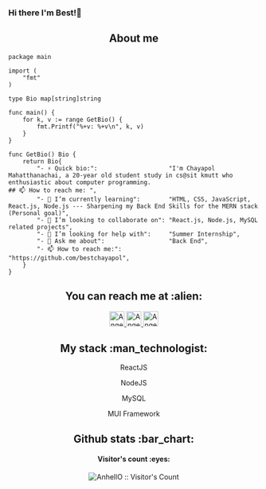 ### Hi there I'm Best!👋

<h2 align="center">About me</h2>

```golang
package main

import (
	"fmt"
)

type Bio map[string]string

func main() {
	for k, v := range GetBio() {
		fmt.Printf("%+v: %+v\n", k, v)
	}
}

func GetBio() Bio {
	return Bio{
		"- ⚡ Quick bio:":                    "I'm Chayapol Mahatthanachai, a 20-year old student study in cs@sit kmutt who enthusiastic about computer programming.
## 📫 How to reach me: ",
		"- 🌱 I’m currently learning":        "HTML, CSS, JavaScript, React.js, Node.js --- Sharpening my Back End Skills for the MERN stack (Personal goal)",
		"- 👯 I’m looking to collaborate on": "React.js, Node.js, MySQL related projects",
		"- 🤔 I’m looking for help with":     "Summer Internship",
		"- 💬 Ask me about":                  "Back End",
		"- 📫 How to reach me:":              "https://github.com/bestchayapol",
	}
}
```

<h2 align="center">You can reach me at :alien:</h2>

<p align="center">
  <a href="https://github.com/bestchayapol">
    <img src="https://i.stack.imgur.com/tskMh.png" alt="Angel Santiago Jaime Zavala's DEV Profile" height="30" width="30">
  </a>

  <a href="https://www.linkedin.com/in/chayapol-mahatthanachai-b2a3b0192/">
    <img src="https://www.vectorlogo.zone/logos/linkedin/linkedin-icon.svg" alt="Angel Santiago Jaime Zavala's LinkedIn Profile" height="30" width="30">
  </a>
  
  <a href="https://medium.com/@best372743">
    <img src="https://www.vectorlogo.zone/logos/medium/medium-tile.svg" alt="Angel Santiago Jaime Zavala's Medium Profile" height="30" width="30">
  </a>
  
</p>

<h2 align="center">My stack :man_technologist:</h2>

<p align="center">ReactJS</p>
<p align="center">NodeJS</p>
<p align="center">MySQL</p>
<p align="center">MUI Framework</p>

<h2 align="center">Github stats :bar_chart:</h2>

<h4 align="center">Visitor's count :eyes:</h4>

<p align="center"><img src="https://profile-counter.glitch.me/{bestchayapol}/count.svg" alt="AnhellO :: Visitor's Count" /></p>


